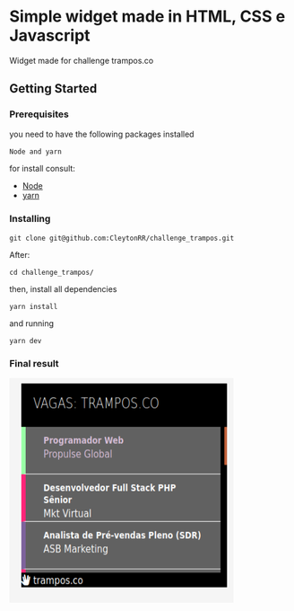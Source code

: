 # Simple widget made in HTML, CSS e Javascript

Widget made for challenge trampos.co

## Getting Started

### Prerequisites

you need to have the following packages installed

```
Node and yarn
```

for install consult: 
* [Node](https://nodejs.org/en/)
* [yarn](https://yarnpkg.com/)

### Installing

```
git clone git@github.com:CleytonRR/challenge_trampos.git
```
After:
```
cd challenge_trampos/
```
then, install all dependencies
```
yarn install
```

and running 

```
yarn dev
```


### Final result

<img src='/src/img/resultado.png' height="400" width="400">